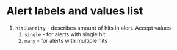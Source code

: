 # Alert labels and values list

1. `hitQuantity` - describes amount of hits in alert. Accept values
   1. `single` - for alerts with single hit
   2. `many` - for alerts with multiple hits
